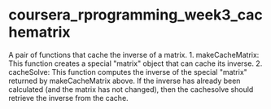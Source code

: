 # coursera_rprogramming_week3_cachematrix
A pair of functions that cache the inverse of a matrix.  1. makeCacheMatrix: This function creates a special "matrix" object that can cache its inverse. 2. cacheSolve: This function computes the inverse of the special "matrix" returned by makeCacheMatrix above. If the inverse has already been calculated (and the matrix has not changed), then the cachesolve should retrieve the inverse from the cache.
